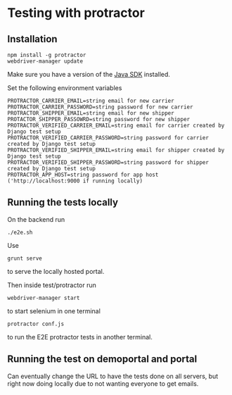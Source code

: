 Testing with protractor
===
## Installation
```
npm install -g protractor
webdriver-manager update
```
Make sure you have a version of the [Java SDK](http://www.oracle.com/technetwork/java/javase/downloads/index.html) installed.

Set the following environment variables
```
PROTRACTOR_CARRIER_EMAIL=string email for new carrier
PROTRACTOR_CARRIER_PASSWORD=string password for new carrier
PROTRACTOR_SHIPPER_EMAIL=string email for new shipper
PROTACTOR_SHIPPER_PASSOWRD=string password for new shipper
PROTRACTOR_VERIFIED_CARRIER_EMAIL=string email for carrier created by Django test setup
PROTRACTOR_VERIFIED_CARRIER_PASSWORD=string password for carrier created by Django test setup
PROTRACTOR_VERIFIED_SHIPPER_EMAIL=string email for shipper created by Django test setup
PROTRACTOR_VERIFIED_SHIPPER_PASSWORD=string password for shipper 
created by Django test setup
PROTRACTOR_APP_HOST=string password for app host ('http://localhost:9000 if running locally)
```
## Running the tests locally
On the backend run
```
./e2e.sh
```

Use
```
grunt serve
```

to serve the locally hosted portal.

Then inside test/protractor run
```
webdriver-manager start
```
to start selenium in one terminal
```
protractor conf.js
```
to run the E2E protractor tests in another terminal.

## Running the test on demoportal and portal
Can eventually change the URL to have the tests done on all servers, but right now doing locally due to not wanting everyone to get emails.
